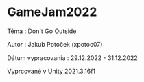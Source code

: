 # GameJam2022
Téma : Don't Go Outside

Autor : Jakub Potoček (xpotoc07)

Dátum vypracovania : 29.12.2022 - 31.12.2022

Vyprcované v Unity 2021.3.16f1
